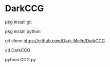 # DarkCCG

pkg install git

pkg install python

git clone https://github.com/Dark-Mello/DarkCCG

cd DarkCCG

python CCG.py
